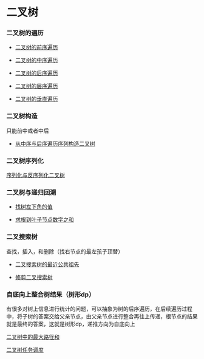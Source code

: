 # 二叉树


### 二叉树的遍历

+ [二叉树的前序遍历](./code/二叉树的前序遍历.java)

+ [二叉树的中序遍历](./code/二叉树的中序遍历.java)

+ [二叉树的后序遍历](./code/二叉树的后序遍历.java)

+ [二叉树的层序遍历](./code/二叉树的层序遍历.java)

+ [二叉树的垂直遍历](./code/二叉树的垂直遍历.java)


### 二叉树构造

只能前中或者中后

+ [从中序与后序遍历序列构造二叉树](./code/从中序与后序遍历序列构造二叉树.java)


### 二叉树序列化

[序列化与反序列化二叉树](./code/序列化与反序列化二叉树.java)


### 二叉树与递归回溯

+ [找树左下角的值](./code/找树左下角的值.java)

+ [求根到叶子节点数字之和](./code/求根到叶子节点数字之和.java)


### 二叉搜索树

查找，插入，和删除（找右节点的最左孩子顶替）

+ [二叉搜索树的最近公共祖先](./code/二叉搜索树的最近公共祖先.java)

+ [修剪二叉搜索树](./code/修剪二叉搜索树.java)


### 自底向上整合树结果（树形dp）

有很多对树上信息进行统计的问题，可以抽象为树的后序遍历，在后续遍历过程中，将子树的答案交给父亲节点，由父亲节点进行整合再往上传递，根节点的结果就是最终的答案，这就是树形dp，递推方向为自底向上

[二叉树中的最大路径和](./code/二叉树中的最大路径和.cpp)

[二叉树任务调度](./code/二叉树任务调度.cpp)


























